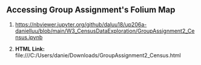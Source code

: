 ## Accessing Group Assignment's Folium Map

  1. https://nbviewer.jupyter.org/github/daluu18/up206a-danielluu/blob/main/W3_CensusDataExploration/GroupAssignment2_Census.ipynb

  2. **HTML Link:** file:///C:/Users/danie/Downloads/GroupAssignment2_Census.html
